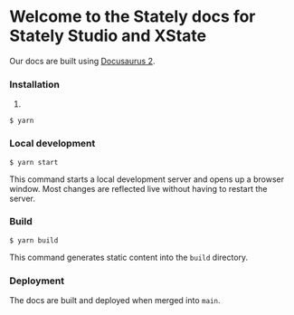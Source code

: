 # Welcome to the Stately docs for Stately Studio and XState

Our docs are built using [Docusaurus 2](https://docusaurus.io/).

### Installation

1.
```
$ yarn
```

### Local development

```
$ yarn start
```

This command starts a local development server and opens up a browser window. Most changes are reflected live without having to restart the server.

### Build

```
$ yarn build
```

This command generates static content into the `build` directory.

### Deployment

The docs are built and deployed when merged into `main`.